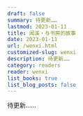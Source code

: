 ```yaml
---
draft: false
summary: 待更新……
lastmod: 2023-01-11
title: 闻溪・与书房的故事
date: 2023-01-11
url: /wenxi.html
customized-slug: wenxi
description: 待更新……
category: readers
reader: wenxi
list_books: true
list_blog_posts: false
---
```


待更新……